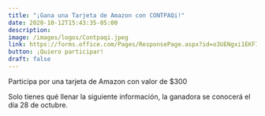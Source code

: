 ```yaml
---
title: "¡Gana una Tarjeta de Amazon con CONTPAQi!"
date: 2020-10-12T15:43:35-05:00
description: 
image: /images/logos/Contpaqi.jpeg
link: https://forms.office.com/Pages/ResponsePage.aspx?id=o3UENgxi1EKF1I6ER-daIBSxCP05XhlDn5FektUBwq9UNjNPV0I3NzBHQjdLTVRNUk02SVg3WTJXRS4u
button: ¡Quiero participar!
draft: false
---
```


Participa por una tarjeta de Amazon con valor de $300

Solo tienes qué llenar la siguiente información, la ganadora se conocerá el día 28 de octubre.
